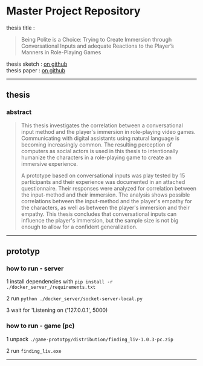 # Master Project Repository

thesis title :
> Being Polite is a Choice: Trying to Create Immersion through Conversational Inputs and adequate Reactions to the Player’s Manners in Role-Playing Games

thesis sketch : [on github](documentation\files\Schmele_Tristan-Master_Projektskizze-v2.pdf)\
thesis paper : [on github](documentation\files\Schmele_Tristan-Master_Thesis.pdf)

---

## thesis

### abstract

> This thesis investigates the correlation between a conversational input method and the player's immersion in role-playing video games. Communicating with digital assistants using natural language is becoming increasingly common. The resulting perception of computers as social actors is used in this thesis to intentionally humanize the characters in a role-playing game to create an immersive experience.
>
>A prototype based on conversational inputs was play tested by 15 participants and their experience was documented in an attached questionnaire. Their responses were analyzed for correlation between the input-method and their immersion. The analysis shows possible correlations between the input-method and the player's empathy for the characters, as well as between the player's immersion and their empathy. This thesis concludes that conversational inputs can influence the player's immersion, but the sample size is not big enough to allow for a confident generalization.

---

## prototyp

### how to run - server

1 install dependencies with ``pip install -r ./docker_server_/requirements.txt``

2 run ``python ./docker_server/socket-server-local.py``

3 wait for 'Listening on ('127.0.0.1', 5000)

### how to run - game (pc)

1 unpack ``./game-prototpy/distribution/finding_liv-1.0.3-pc.zip``

2 run ``finding_liv.exe``

---
